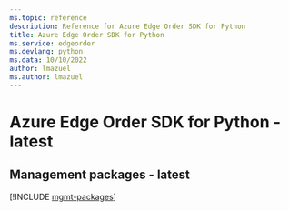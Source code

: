 ```yaml
---
ms.topic: reference
description: Reference for Azure Edge Order SDK for Python
title: Azure Edge Order SDK for Python
ms.service: edgeorder
ms.devlang: python
ms.data: 10/10/2022
author: lmazuel
ms.author: lmazuel
---
```

# Azure Edge Order SDK for Python - latest

## Management packages - latest
[!INCLUDE [mgmt-packages](edge-order-mgmt-index.md)]